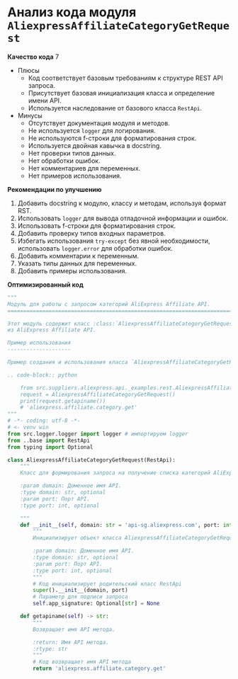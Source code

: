 # Анализ кода модуля `AliexpressAffiliateCategoryGetRequest`

**Качество кода**
7
- Плюсы
    - Код соответствует базовым требованиям к структуре REST API запроса.
    - Присутствует базовая инициализация класса и определение имени API.
    - Используется наследование от базового класса `RestApi`.
- Минусы
    - Отсутствует документация модуля и методов.
    - Не используется `logger` для логирования.
    - Не используются f-строки для форматирования строк.
    - Используется двойная кавычка в docstring.
    - Нет проверки типов данных.
    - Нет обработки ошибок.
    - Нет комментариев для переменных.
    - Нет примеров использования.

**Рекомендации по улучшению**

1.  Добавить docstring к модулю, классу и методам, используя формат RST.
2.  Использовать `logger` для вывода отладочной информации и ошибок.
3.  Использовать f-строки для форматирования строк.
4.  Добавить проверку типов входных параметров.
5.  Избегать использования `try-except` без явной необходимости, использовать `logger.error` для обработки ошибок.
6.  Добавить комментарии к переменным.
7.  Указать типы данных для переменных.
8.  Добавить примеры использования.

**Оптимизированный код**

```python
"""
Модуль для работы с запросом категорий AliExpress Affiliate API.
=========================================================================================

Этот модуль содержит класс :class:`AliexpressAffiliateCategoryGetRequest`, который используется для получения списка категорий
из AliExpress Affiliate API.

Пример использования
--------------------

Пример создания и использования класса `AliexpressAffiliateCategoryGetRequest`:

.. code-block:: python

    from src.suppliers.aliexpress.api._examples.rest.AliexpressAffiliateCategoryGetRequest import AliexpressAffiliateCategoryGetRequest
    request = AliexpressAffiliateCategoryGetRequest()
    print(request.getapiname())
    # 'aliexpress.affiliate.category.get'
"""
# -*- coding: utf-8 -*-
# <- venv win
from src.logger.logger import logger # импортируем logger
from ..base import RestApi
from typing import Optional

class AliexpressAffiliateCategoryGetRequest(RestApi):
    """
    Класс для формирования запроса на получение списка категорий AliExpress Affiliate API.

    :param domain: Доменное имя API.
    :type domain: str, optional
    :param port: Порт API.
    :type port: int, optional

    """
    def __init__(self, domain: str = 'api-sg.aliexpress.com', port: int = 80) -> None:
        """
        Инициализирует объект класса AliexpressAffiliateCategoryGetRequest.

        :param domain: Доменное имя API.
        :type domain: str, optional
        :param port: Порт API.
        :type port: int, optional
        """
        # Код инициализирует родительский класс RestApi
        super().__init__(domain, port)
        # Параметр для подписи запроса
        self.app_signature: Optional[str] = None

    def getapiname(self) -> str:
        """
        Возвращает имя API метода.

        :return: Имя API метода.
        :rtype: str
        """
        # Код возвращает имя API метода
        return 'aliexpress.affiliate.category.get'
```